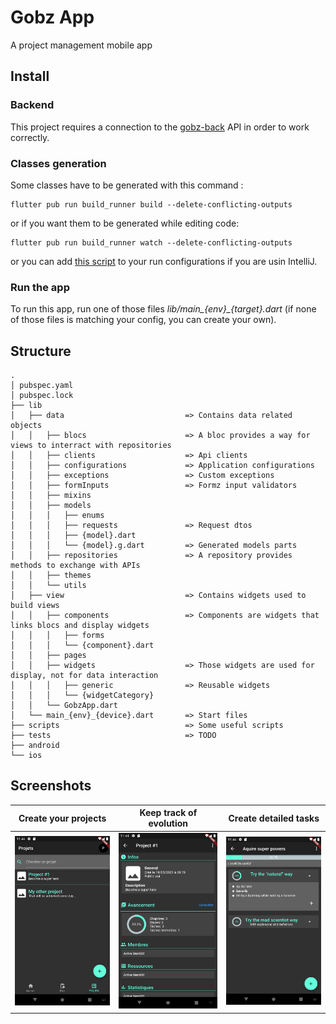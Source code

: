 # Gobz App
A project management mobile app

## Install
### Backend
This project requires a connection to the [gobz-back](https://github.com/Poulpinou/gobz-back) API in order to work correctly.

### Classes generation
Some classes have to be generated with this command :
```
flutter pub run build_runner build --delete-conflicting-outputs
```
or if you want them to be generated while editing code:
```
flutter pub run build_runner watch --delete-conflicting-outputs
```
or you can add [this script](/scripts/build_watch.sh) to your run configurations if you are usin IntelliJ.

### Run the app
To run this app, run one of those files *lib/main_{env}_{target}.dart* (if none of those files is matching your config, you can create your own).


## Structure

```
.
│ pubspec.yaml
│ pubspec.lock
├── lib
│   ├── data                           => Contains data related objects
│   │   ├── blocs                      => A bloc provides a way for views to interract with repositories
│   │   ├── clients                    => Api clients
│   │   ├── configurations             => Application configurations
│   │   ├── exceptions                 => Custom exceptions
│   │   ├── formInputs                 => Formz input validators
│   │   ├── mixins
│   │   ├── models
│   │   │   ├── enums
│   │   │   ├── requests               => Request dtos
│   │   │   ├── {model}.dart
│   │   │   └── {model}.g.dart         => Generated models parts
│   │   ├── repositories               => A repository provides methods to exchange with APIs
│   │   ├── themes
│   │   └── utils
│   ├── view                           => Contains widgets used to build views
│   │   ├── components                 => Components are widgets that links blocs and display widgets
│   │   │   ├── forms
│   │   │   └── {component}.dart
│   │   ├── pages
│   │   ├── widgets                    => Those widgets are used for display, not for data interaction 
│   │   │   ├── generic                => Reusable widgets
│   │   │   └── {widgetCategory}
│   │   └── GobzApp.dart
│   └── main_{env}_{device}.dart       => Start files
├── scripts                            => Some useful scripts
├── tests                              => TODO
├── android
└── ios
```


## Screenshots
| Create your projects | Keep track of evolution | Create detailed tasks |
|---|---|---|
| ![Projects Screen](screenshots/projects_screen.png "Projects Screen") | ![Project Screen](screenshots/project_screen.png?raw=true "Project Screen") | ![Steps Screen](screenshots/steps_screen.png?raw=true "Project Screen") |